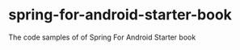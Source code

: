 spring-for-android-starter-book
===============================

The code samples of of Spring For Android Starter book